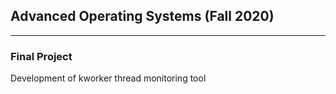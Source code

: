 ## Advanced Operating Systems (Fall 2020)
---
### Final Project
Development of kworker thread monitoring tool


